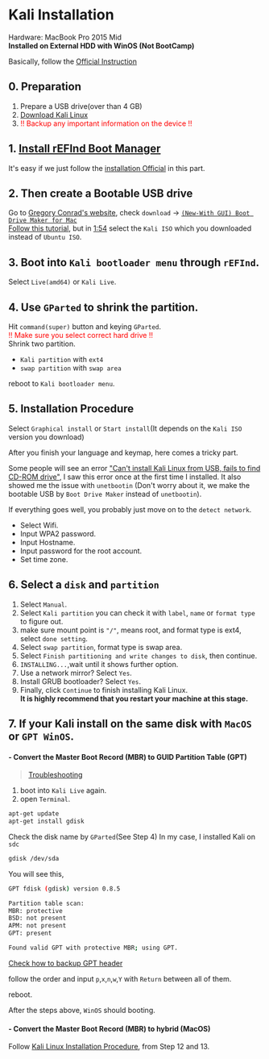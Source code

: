 # Kali Installation  

Hardware: MacBook Pro 2015 Mid  
__Installed on External HDD with WinOS (Not BootCamp)__  

Basically, follow the [Official Instruction](https://docs.kali.org/installation/kali-linux-dual-boot-on-mac-hardware)  

## 0. Preparation

1. Prepare a USB drive(over than 4 GB)  
2. [Download Kali Linux](https://www.kali.org/downloads/)  
3. <font color="red">!! Backup any important information on the device !!</font>  

## 1. [Install rEFInd Boot Manager](https://www.rodsbooks.com/refind/installing.html)  
It's easy if we just follow the [installation Official](https://docs.kali.org/installation/kali-linux-dual-boot-on-mac-hardware) in this part.  

## 2. Then create a Bootable USB drive   
Go to [Gregory Conrad's website](https://www.gsconrad.com/), check `download` -> [`(New-With GUI) Boot Drive Maker for Mac`](https://github.com/GregoryConrad/BootableDriveMaker/releases/download/v7.0/Bootable.Drive.Maker.dmg)  
[Follow this tutorial](https://youtu.be/kRgKlcm1XPI?t=73), but in [1:54](https://youtu.be/kRgKlcm1XPI?t=114) select the `Kali ISO` which you downloaded instead of `Ubuntu ISO`.  

## 3. Boot into `Kali bootloader menu` through `rEFInd`.  
Select `Live(amd64)` or `Kali Live`.  

## 4. Use `GParted` to shrink the partition.  
Hit `command(super)` button and keying `GParted`.  
<font color="red">!! Make sure you select correct hard drive !!</font>  
Shrink two partition.  
- `Kali partition` with `ext4`  
- `swap partition` with `swap area`  

reboot to `Kali bootloader menu`.  

## 5. Installation Procedure  
Select `Graphical install` or `Start install`(It depends on the `Kali ISO` version you download)  

After you finish your language and keymap, here comes a tricky part.

Some people will see an error ["Can't install Kali Linux from USB, fails to find CD-ROM drive"](https://superuser.com/a/962993), I saw this error once at the first time I installed. It also showed me the issue with `unetbootin` (Don't worry about it, we make the bootable USB by `Boot Drive Maker` instead of `unetbootin`).  

If everything goes well, you probably just move on to the `detect network`.  

- Select Wifi.  
- Input WPA2 password.  
- Input Hostname.  
- Input password for the root account.  
- Set time zone.  

## 6. Select a `disk` and `partition`  

1. Select `Manual`.  
2. Select `Kali partition` you can check it with `label`, `name` or `format type` to figure out.  
3. make sure mount point is `"/"`, means root, and format type is ext4, select `done setting`.  
4. Select `swap partition`, format type is swap area.  
5. Select `Finish partitioning and write changes to disk`, then continue.  
6. `INSTALLING...`,wait until it shows further option.  
7. Use a network mirror? Select `Yes`.  
8. Install GRUB bootloader? Select `Yes`.  
9. Finally, click `Continue` to finish installing Kali Linux.  
__It is highly recommend that you restart your machine at this stage.__  

## 7. If your Kali install on the same disk with `MacOS` or `GPT WinOS`.  

#### - Convert the Master Boot Record (MBR) to GUID Partition Table (GPT)  
>[Troubleshooting](https://apple.stackexchange.com/questions/323461/triple-boot-macos-high-sierra-linux-mint-and-windows-with-refind)  
1. boot into `Kali Live` again.  
2. open `Terminal`.  
```bash
apt-get update
apt-get install gdisk
```
Check the disk name by `GParted`(See Step 4)
In my case, I installed Kali on `sdc`

```bash
gdisk /dev/sda
```
You will see this,  
```bash
GPT fdisk (gdisk) version 0.8.5

Partition table scan:
MBR: protective
BSD: not present
APM: not present
GPT: present

Found valid GPT with protective MBR; using GPT.
```
[Check how to backup GPT header](https://www.rodsbooks.com/gdisk/repairing.html)

follow the order and input `p`,`x`,`n`,`w`,`Y` with `Return` between all of them.

reboot.

After the steps above, `WinOS` should booting.

#### - Convert the Master Boot Record (MBR) to hybrid (MacOS)  
Follow [Kali Linux Installation Procedure](https://docs.kali.org/installation/kali-linux-dual-boot-on-mac-hardware), from Step 12 and 13.  

